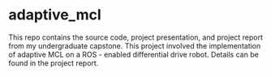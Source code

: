 # adaptive_mcl
This repo contains the source code, project presentation, and project report from my undergraduate capstone. This project involved the implementation of adaptive
MCL on a ROS - enabled differential drive robot. Details can be found in the project report.
